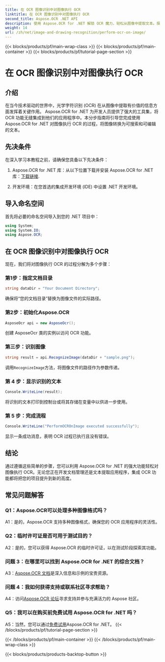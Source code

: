 ```yaml
---
title: 在 OCR 图像识别中对图像执行 OCR
linktitle: 在 OCR 图像识别中对图像执行 OCR
second_title: Aspose.OCR .NET API
description: 使用 Aspose.OCR for .NET 解锁 OCR 魔力，轻松从图像中提取文本。探索无缝集成教程。
weight: 14
url: /zh/net/image-and-drawing-recognition/perform-ocr-on-image/
---
```


{{< blocks/products/pf/main-wrap-class >}}
{{< blocks/products/pf/main-container >}}
{{< blocks/products/pf/tutorial-page-section >}}

# 在 OCR 图像识别中对图像执行 OCR

## 介绍

在当今技术驱动的世界中，光学字符识别 (OCR) 在从图像中提取有价值的信息方面发挥着关键作用。 Aspose.OCR for .NET 为开发人员提供了强大的工具集，将 OCR 功能无缝集成到他们的应用程序中。本分步指南将引导您完成使用 Aspose.OCR for .NET 对图像执行 OCR 的过程，将图像转换为可搜索和可编辑的文本。

## 先决条件

在深入学习本教程之前，请确保您具备以下先决条件：

1.  Aspose.OCR for .NET 库：从以下位置下载并安装 Aspose.OCR for .NET 库：[下载链接](https://releases.aspose.com/ocr/net/).

2. 开发环境：在您首选的集成开发环境 (IDE) 中设置 .NET 开发环境。

## 导入命名空间

首先将必要的命名空间导入到您的 .NET 项目中：

```csharp
using System;
using System.IO;
using Aspose.OCR;
```

## 在 OCR 图像识别中对图像执行 OCR

现在，我们将对图像执行 OCR 的过程分解为多个步骤：

### 第1步：指定文档目录

```csharp
string dataDir = "Your Document Directory";
```

确保将“您的文档目录”替换为图像文件的实际路径。

### 第2步：初始化Aspose.OCR

```csharp
AsposeOcr api = new AsposeOcr();
```

创建 AsposeOcr 类的实例以访问 OCR 功能。

### 第三步：识别图像

```csharp
string result = api.RecognizeImage(dataDir + "sample.png");
```

调用`RecognizeImage`方法，将图像文件的路径作为参数传递。

### 第 4 步：显示识别的文本

```csharp
Console.WriteLine(result);
```

将识别的文本打印到控制台或将其存储在变量中以供进一步使用。

### 第 5 步：完成流程

```csharp
Console.WriteLine("PerformOCROnImage executed successfully");
```

显示一条成功消息，表明 OCR 过程已执行且没有错误。

## 结论

通过遵循这些简单的步骤，您可以利用 Aspose.OCR for .NET 的强大功能轻松对图像执行 OCR。无论您正在开发文档管理还是文本提取应用程序，集成 OCR 功能都将把您的项目提升到新的高度。

## 常见问题解答

### Q1：Aspose.OCR可以处理多种图像格式吗？

A1：是的，Aspose.OCR 支持多种图像格式，确保您的 OCR 应用程序的灵活性。

### Q2：临时许可证是否可用于测试目的？

A2：是的，您可以获得 Aspose.OCR 的临时许可证，以在测试阶段探索其功能。

### 问题 3：在哪里可以找到 Aspose.OCR for .NET 的综合文档？

 A3：[Aspose.OCR 文档](https://reference.aspose.com/ocr/net/)是深入信息和示例的宝贵资源。

### 问题 4：我如何获得支持或联系社区寻求帮助？

 A4：访问[Aspose.OCR 论坛](https://forum.aspose.com/c/ocr/16)寻求支持并参与充满活力的 Aspose 社区。

### Q5：我可以在购买前免费试用 Aspose.OCR for .NET 吗？

 A5：当然，您可以通过[免费试用](https://releases.aspose.com/)Aspose.OCR for .NET。
{{< /blocks/products/pf/tutorial-page-section >}}

{{< /blocks/products/pf/main-container >}}
{{< /blocks/products/pf/main-wrap-class >}}

{{< blocks/products/products-backtop-button >}}
